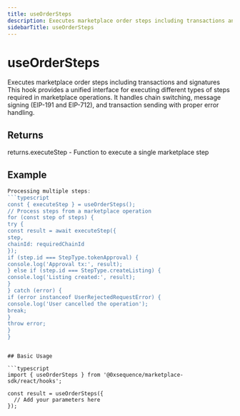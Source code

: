 ```yaml
---
title: useOrderSteps
description: Executes marketplace order steps including transactions and signatures This hook provides a unified interface for executing different types of steps required in marketplace operations. It handles chain switching, message signing (EIP-191 and EIP-712), and transaction sending with proper error handling.
sidebarTitle: useOrderSteps
---
```


# useOrderSteps

Executes marketplace order steps including transactions and signatures This hook provides a unified interface for executing different types of steps required in marketplace operations. It handles chain switching, message signing (EIP-191 and EIP-712), and transaction sending with proper error handling.

## Returns

returns.executeStep - Function to execute a single marketplace step

## Example

```typescript
Processing multiple steps:
```typescript
const { executeStep } = useOrderSteps();
// Process steps from a marketplace operation
for (const step of steps) {
try {
const result = await executeStep({
step,
chainId: requiredChainId
});
if (step.id === StepType.tokenApproval) {
console.log('Approval tx:', result);
} else if (step.id === StepType.createListing) {
console.log('Listing created:', result);
}
} catch (error) {
if (error instanceof UserRejectedRequestError) {
console.log('User cancelled the operation');
break;
}
throw error;
}
}
```
```

## Basic Usage

```typescript
import { useOrderSteps } from '@0xsequence/marketplace-sdk/react/hooks';

const result = useOrderSteps({
  // Add your parameters here
});
```

